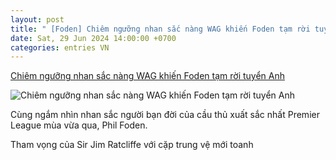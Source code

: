 ```yaml
---
layout: post
title: " [Foden] Chiêm ngưỡng nhan sắc nàng WAG khiến Foden tạm rời tuyển Anh"
date: Sat, 29 Jun 2024 14:00:00 +0700
categories: entries VN
---
```

[Chiêm ngưỡng nhan sắc nàng WAG khiến Foden tạm rời tuyển Anh](https://www.tinthethao.com.vn/chiem-nguong-nhan-sac-nang-wag-khien-foden-tam-roi-tuyen-anh-d767600.html)

![Chiêm ngưỡng nhan sắc nàng WAG khiến Foden tạm rời tuyển Anh](https://media.tinthethao.com.vn/resize/534x280/files/bongda/2024/06/29/screenshot_2024-06-29_134613png.png)

Cùng ngắm nhìn nhan sắc người bạn đời của cầu thủ xuất sắc nhất Premier League mùa vừa qua, Phil Foden.

Tham vọng của Sir Jim Ratcliffe với cặp trung vệ mới toanh

